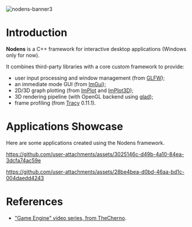 ![nodens-banner3](https://github.com/user-attachments/assets/1a0e2932-e99d-4432-8e26-88a350368cd7)

# Introduction

**Nodens** is a C++ framework for interactive desktop applications (Windows only for now).

It combines third-party libraries with a core custom framework to provide:
 - user input processing and window management (from [GLFW](https://www.glfw.org/));
 - an immediate mode GUI (from [ImGui](https://github.com/ocornut/imgui));
 - 2D/3D graph plotting (from [ImPlot](https://github.com/epezent/implot) and [ImPlot3D](https://github.com/brenocq/implot3d));
 - 3D rendering pipeline (with OpenGL backend using [glad](https://github.com/Dav1dde/glad));
 - frame profiling (from [Tracy](https://github.com/wolfpld/tracy) 0.11.1).

# Applications Showcase
Here are some applications created using the Nodens framework.

https://github.com/user-attachments/assets/3025146c-d49b-4a10-84ea-3dcfa74ac59e

https://github.com/user-attachments/assets/28be4bea-d0bd-46aa-bd1c-004daedd4243

# References
- ["Game Engine" video series, from TheCherno](https://youtube.com/playlist?list=PLlrATfBNZ98dC-V-N3m0Go4deliWHPFwT).
